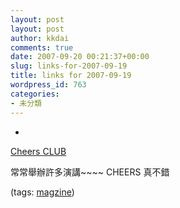 ```yaml
---
layout: post
layout: post
author: kkdai
comments: true
date: 2007-09-20 00:21:37+00:00
slug: links-for-2007-09-19
title: links for 2007-09-19
wordpress_id: 763
categories:
- 未分類
---
```



	
  * 
		

[Cheers CLUB](http://ad.cw.com.tw/cheers/cheers_club/index.asp)


		

常常舉辦許多演講~~~~  CHEERS 真不錯


		

(tags: [magzine](http://del.icio.us/kkdai/magzine))


	



